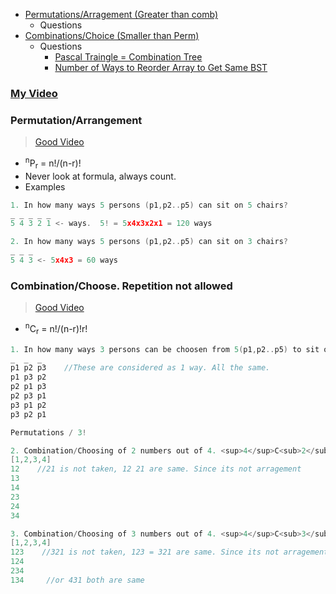 - [Permutations/Arragement (Greater than comb)](#p)
  - Questions
- [Combinations/Choice (Smaller than Perm)](#c)
  - Questions
    - [Pascal Traingle = Combination Tree](DS_Questions/Questions/vectors_arrays/2d-grid/Pascal_Traingle.md)
    - [Number of Ways to Reorder Array to Get Same BST](/DS_Questions/Data_Structures/Trees/binary-search-tree/Number_of_Ways_to_Reorder_Array_to_Get_Same_BST.md)

### [My Video](https://youtu.be/ijLshCenMEk)

<a name=p></a>
### Permutation/Arrangement
> [Good Video](https://www.youtube.com/watch?v=DROZVHObeko)
- <sup>n</sup>P<sub>r</sub> = n!/(n-r)!
- Never look at formula, always count.
- Examples
```c
1. In how many ways 5 persons (p1,p2..p5) can sit on 5 chairs?
_ _ _ _ _ 
5 4 3 2 1 <- ways.  5! = 5x4x3x2x1 = 120 ways

2. In how many ways 5 persons (p1,p2..p5) can sit on 3 chairs?
_ _ _ 
5 4 3 <- 5x4x3 = 60 ways
```

<a name=c></a>
### Combination/Choose. Repetition not allowed
> [Good Video](https://www.youtube.com/watch?v=p8vIcmr_Pqo)
- <sup>n</sup>C<sub>r</sub> = n!/(n-r)!r! 
```c
1. In how many ways 3 persons can be choosen from 5(p1,p2..p5) to sit on 3 chairs? <sup>5</sup>C<sub>3</sub> = 10
_  _  _ 
p1 p2 p3    //These are considered as 1 way. All the same.
p1 p3 p2
p2 p1 p3
p2 p3 p1
p3 p1 p2
p3 p2 p1

Permutations / 3!

2. Combination/Choosing of 2 numbers out of 4. <sup>4</sup>C<sub>2</sub> = 4!/2!2! = 6
[1,2,3,4]
12    //21 is not taken, 12 21 are same. Since its not arragement
13
14
23
24
34

3. Combination/Choosing of 3 numbers out of 4. <sup>4</sup>C<sub>3</sub> = 4!/3!1! = 4
[1,2,3,4]
123    //321 is not taken, 123 = 321 are same. Since its not arragement
124
234
134     //or 431 both are same
```

